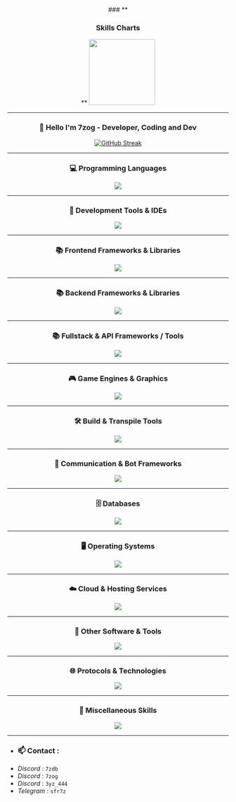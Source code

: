 <div align="center">
  ### **<h3> Skills Charts </h3>**
  <img height="150" src="https://camo.githubusercontent.com/eb96b4f4779c9d29295b99ad190641d12af80e15e8fa7b548b1c6da5801d1ee7/68747470733a2f2f7465636869736f722e636f6d2f77702d636f6e74656e742f75706c6f6164732f323032322f30322f536f6674776172652d646576656c6f706d656e742d322e706e67" />

---

  <h3>📝 Hello I'm 7zog - Developer, Coding and Dev</h3>

  <a href="https://git.io/streak-stats">
    <img src="https://streak-stats.demolab.com?user=7zog&theme=windows-dark&border_radius=25" alt="GitHub Streak"/>
  </a>
</div>

---

<div align="center">

<h3>💻 Programming Languages</h3>
<img src="https://skillicons.dev/icons?i=c,cs,cpp,crystal,clojure,coffeescript,css,dart,elixir,forth,fortran,go,gherkin,haskell,haxe,html,java,js,kotlin,less,lua,md,matlab,mint,nim,ocaml,perl,ps,php,pug,py,r,ruby,rust,sass,scala,solidity,swift,ts,v,vala,wasm,zig" />

---

<h3>🧰 Development Tools & IDEs</h3>
<img src="https://skillicons.dev/icons?i=androidstudio,anaconda,ansible,atom,bitbucket,bun,clion,cmake,codepen,docker,eclipse,emacs,figma,git,github,githubactions,gitlab,gradle,gulp,idea,jenkins,jest,maven,neovim,nginx,nix,npm,pnpm,postman,pycharm,rider,rollupjs,selenium,sentry,sublime,terraform,vim,visualstudio,vite,vitest,vscode,vscodium,webstorm,webpack,yarn" />

---

<h3>📚 Frontend Frameworks & Libraries</h3>
<img src="https://skillicons.dev/icons?i=alpinejs,angular,astro,bootstrap,ember,htmx,jquery,lit,materialui,nuxtjs,nextjs,react,remix,solidjs,svelte,tailwind,threejs,vue,vuetify" />

---

<h3>📚 Backend Frameworks & Libraries</h3>
<img src="https://skillicons.dev/icons?i=actix,adonis,deno,django,dotnet,elysia,express,fastapi,ktor,laravel,nestjs,rocket,spring,symfony" />

---

<h3>📚 Fullstack & API Frameworks / Tools</h3>
<img src="https://skillicons.dev/icons?i=apollo,gatsby,graphql,pinia,prisma,sequelize" />

---

<h3>🎮 Game Engines & Graphics</h3>
<img src="https://skillicons.dev/icons?i=bevy,haxeflixel,processing,qt,ros,unity,unreal" />

---

<h3>🛠️ Build & Transpile Tools</h3>
<img src="https://skillicons.dev/icons?i=babel,cypress,deno,vite,rollupjs,webpack" />

---

<h3>📨 Communication & Bot Frameworks</h3>
<img src="https://skillicons.dev/icons?i=discordjs" />

---

<h3>🗄️ Databases</h3>
<img src="https://skillicons.dev/icons?i=cassandra,dynamodb,elasticsearch,mongodb,mysql,postgres,redis,sqlite" />

---

<h3>🖥️ Operating Systems</h3>
<img src="https://skillicons.dev/icons?i=arch,bsd,debian,kali,linux,raspberrypi,ubuntu,windows" />

---

<h3>☁️ Cloud & Hosting Services</h3>
<img src="https://skillicons.dev/icons?i=appwrite,aws,azure,cloudflare,firebase,gcp,heroku,netlify,openshift,openstack,planetscale,replit,supabase,vercel,workers" />

---

<h3>🧩 Other Software & Tools</h3>
<img src="https://skillicons.dev/icons?i=ableton,ae,autocad,blender,discord,gamemakerstudio,godot,gmail,instagram,linkedin,mastodon,misskey,nodejs,notion,obsidian,octave,robloxstudio,sketchup,twitter,unity,unreal,webflow,wordpress" />

---

<h3>🌐 Protocols & Technologies</h3>
<img src="https://skillicons.dev/icons?i=activitypub,ai,bots,fediverse,ipfs,opencv,prometheus,pytorch,rabbitmq,regex,svg,tensorflow" />

---

<h3>🧠 Miscellaneous Skills</h3>
<img src="https://skillicons.dev/icons?i=azul,pr,windicss" />

</div>

---

- ### **📫 Contact** :
- _Discord_ : `7zdb`
- _Discord_ : `7zog`
- _Discord_ : `3yz_444`
- _Telegram_ : `sfr7z`
